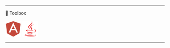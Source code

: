 -------------------------------------------------------------------------------------------------------------
🧰 Toolbox
<br>
<br>
<img src="https://github.com/devicons/devicon/blob/master/icons/angularjs/angularjs-plain.svg" alt="Angular Logo" width="50" height="50"/>
<img src="https://github.com/devicons/devicon/blob/master/icons/java/java-plain.svg" alt="Java Logo" width="50" height="50"/>

-------------------------------------------------------------------------------------------------------------
